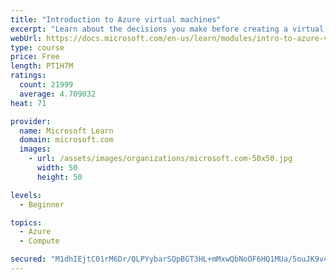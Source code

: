 ```yaml
---
title: "Introduction to Azure virtual machines"
excerpt: "Learn about the decisions you make before creating a virtual machine, the options to create and manage the VM, and the extensions and services you use to manage your VM."
webUrl: https://docs.microsoft.com/en-us/learn/modules/intro-to-azure-virtual-machines/
type: course
price: Free
length: PT1H7M
ratings:
  count: 21999
  average: 4.709032
heat: 71

provider:
  name: Microsoft Learn
  domain: microsoft.com
  images:
    - url: /assets/images/organizations/microsoft.com-50x50.jpg
      width: 50
      height: 50

levels:
  - Beginner

topics:
  - Azure
  - Compute

secured: "M1dhIEjtC01rM6Dr/QLPYybarSQpBGT3HL+mMxwQbNoOF6HQ1MUa/5ouJK9v4HOlaNbyyJVMfO9hQ3bJoDkFia+tOAIT7aPVbxjsnfunxwCWZiQV9npBLk2uOaxanyZw4ncS4cdt1FJe/IAfpQWjNYvwu63J/R7fJZruaqhplvvhojPJ9dqhNMf/shg8OjrwJd3bQBwR2/+OftXsyWYr2NcuYmWTrRVmttft+dtDhr8Vx4d208wo29SGkVTBb0gbwiFcWSSOxyVUNJ0Es1YGUfq9Gdm0tKUIGOZhXXFxZ/rLa+lMnlz0IwXQtkP89pPwWCvEhz1fMpkGQUKjvKqqvdpH2cnJYrRmOfKJRi1FcWm59RZ64sWqdxmZOlfmu2f48Xt/2tXOd3qCUKMfObIFg2JAJKnfU2Gk3G3+jqak2CGfSKIyRn06hmGxAREgU4yF;YTlKAWT7y2yT/9O90kzSNw=="
---
```


